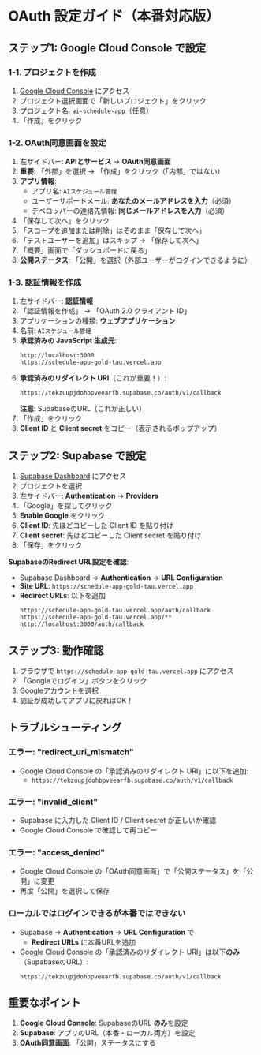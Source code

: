 # OAuth 設定ガイド（本番対応版）

## ステップ1: Google Cloud Console で設定

### 1-1. プロジェクトを作成
1. [Google Cloud Console](https://console.cloud.google.com) にアクセス
2. プロジェクト選択画面で「新しいプロジェクト」をクリック
3. プロジェクト名: `ai-schedule-app`（任意）
4. 「作成」をクリック

### 1-2. OAuth同意画面を設定
1. 左サイドバー: **APIとサービス** → **OAuth同意画面**
2. **重要**: 「外部」を選択 → 「作成」をクリック（「内部」ではない）
3. **アプリ情報**:
   - アプリ名: `AIスケジュール管理`
   - ユーザーサポートメール: **あなたのメールアドレスを入力**（必須）
   - デベロッパーの連絡先情報: **同じメールアドレスを入力**（必須）
4. 「保存して次へ」をクリック
5. 「スコープを追加または削除」はそのまま「保存して次へ」
6. 「テストユーザーを追加」はスキップ → 「保存して次へ」
7. 「概要」画面で「ダッシュボードに戻る」
8. **公開ステータス**: 「公開」を選択（外部ユーザーがログインできるように）

### 1-3. 認証情報を作成
1. 左サイドバー: **認証情報**
2. 「認証情報を作成」 → 「OAuth 2.0 クライアント ID」
3. アプリケーションの種類: **ウェブアプリケーション**
4. 名前: `AIスケジュール管理`
5. **承認済みの JavaScript 生成元**:
   ```
   http://localhost:3000
   https://schedule-app-gold-tau.vercel.app
   ```
6. **承認済みのリダイレクト URI**（これが重要！）:
   ```
   https://tekzuupjdohbpveearfb.supabase.co/auth/v1/callback
   ```
   **注意**: SupabaseのURL（これが正しい）
7. 「作成」をクリック
8. **Client ID** と **Client secret** をコピー（表示されるポップアップ）

## ステップ2: Supabase で設定

1. [Supabase Dashboard](https://supabase.com/dashboard) にアクセス
2. プロジェクトを選択
3. 左サイドバー: **Authentication** → **Providers**
4. 「Google」を探してクリック
5. **Enable Google** をクリック
6. **Client ID**: 先ほどコピーした Client ID を貼り付け
7. **Client secret**: 先ほどコピーした Client secret を貼り付け
8. 「保存」をクリック

**SupabaseのRedirect URL設定を確認**:
- Supabase Dashboard → **Authentication** → **URL Configuration**
- **Site URL**: `https://schedule-app-gold-tau.vercel.app`
- **Redirect URLs**: 以下を追加
  ```
  https://schedule-app-gold-tau.vercel.app/auth/callback
  https://schedule-app-gold-tau.vercel.app/**
  http://localhost:3000/auth/callback
  ```

## ステップ3: 動作確認

1. ブラウザで `https://schedule-app-gold-tau.vercel.app` にアクセス
2. 「Googleでログイン」ボタンをクリック
3. Googleアカウントを選択
4. 認証が成功してアプリに戻ればOK！

## トラブルシューティング

### エラー: "redirect_uri_mismatch"
- Google Cloud Console の「承認済みのリダイレクト URI」に以下を追加:
  - `https://tekzuupjdohbpveearfb.supabase.co/auth/v1/callback`
  
### エラー: "invalid_client"
- Supabase に入力した Client ID / Client secret が正しいか確認
- Google Cloud Console で確認して再コピー

### エラー: "access_denied"
- Google Cloud Console の「OAuth同意画面」で「公開ステータス」を「公開」に変更
- 再度「公開」を選択して保存

### ローカルではログインできるが本番ではできない
- Supabase → **Authentication** → **URL Configuration** で
  - **Redirect URLs** に本番URLを追加
- Google Cloud Console の「承認済みのリダイレクト URI」は以下**のみ**（SupabaseのURL）:
  ```
  https://tekzuupjdohbpveearfb.supabase.co/auth/v1/callback
  ```

## 重要なポイント

1. **Google Cloud Console**: SupabaseのURL **のみ**を設定
2. **Supabase**: アプリのURL（本番・ローカル両方）を設定
3. **OAuth同意画面**: 「公開」ステータスにする
